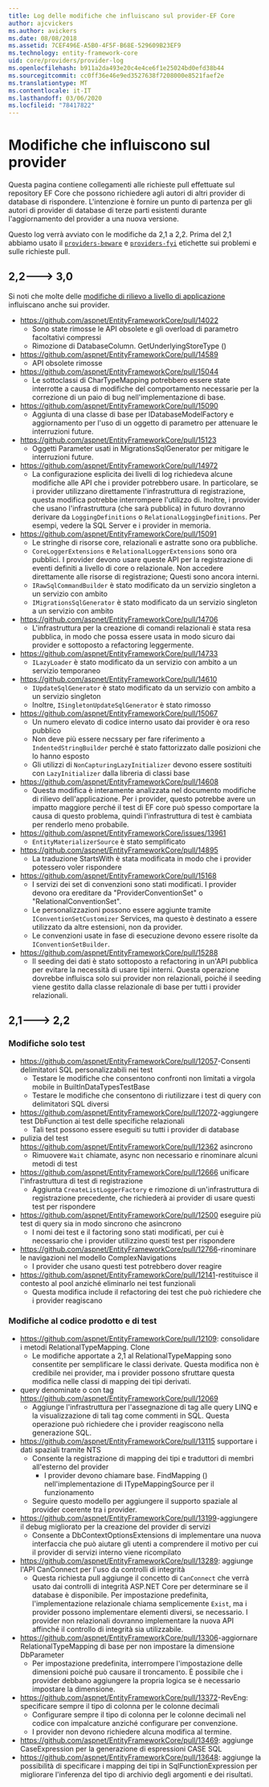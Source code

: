 ```yaml
---
title: Log delle modifiche che influiscano sul provider-EF Core
author: ajcvickers
ms.author: avickers
ms.date: 08/08/2018
ms.assetid: 7CEF496E-A5B0-4F5F-B68E-529609B23EF9
ms.technology: entity-framework-core
uid: core/providers/provider-log
ms.openlocfilehash: b911a2da493e20c4e4ce6f1e25024bd0efd38b44
ms.sourcegitcommit: cc0ff36e46e9ed3527638f7208000e8521faef2e
ms.translationtype: MT
ms.contentlocale: it-IT
ms.lasthandoff: 03/06/2020
ms.locfileid: "78417822"
---
```

# <a name="provider-impacting-changes"></a>Modifiche che influiscono sul provider

Questa pagina contiene collegamenti alle richieste pull effettuate sul repository EF Core che possono richiedere agli autori di altri provider di database di rispondere. L'intenzione è fornire un punto di partenza per gli autori di provider di database di terze parti esistenti durante l'aggiornamento del provider a una nuova versione.

Questo log verrà avviato con le modifiche da 2,1 a 2,2. Prima del 2,1 abbiamo usato il [`providers-beware`](https://github.com/aspnet/EntityFrameworkCore/labels/providers-beware) e [`providers-fyi`](https://github.com/aspnet/EntityFrameworkCore/labels/providers-fyi) etichette sui problemi e sulle richieste pull.

## <a name="22-----30"></a>2,2---> 3,0

Si noti che molte delle [modifiche di rilievo a livello di applicazione](../what-is-new/ef-core-3.0/breaking-changes.md) influiscano anche sui provider.

* <https://github.com/aspnet/EntityFrameworkCore/pull/14022>
  * Sono state rimosse le API obsolete e gli overload di parametro facoltativi compressi
  * Rimozione di DatabaseColumn. GetUnderlyingStoreType ()
* <https://github.com/aspnet/EntityFrameworkCore/pull/14589>
  * API obsolete rimosse
* <https://github.com/aspnet/EntityFrameworkCore/pull/15044>
  * Le sottoclassi di CharTypeMapping potrebbero essere state interrotte a causa di modifiche del comportamento necessarie per la correzione di un paio di bug nell'implementazione di base.
* <https://github.com/aspnet/EntityFrameworkCore/pull/15090>
  * Aggiunta di una classe di base per IDatabaseModelFactory e aggiornamento per l'uso di un oggetto di parametro per attenuare le interruzioni future.
* <https://github.com/aspnet/EntityFrameworkCore/pull/15123>
  * Oggetti Parameter usati in MigrationsSqlGenerator per mitigare le interruzioni future.
* <https://github.com/aspnet/EntityFrameworkCore/pull/14972>
  * La configurazione esplicita dei livelli di log richiedeva alcune modifiche alle API che i provider potrebbero usare. In particolare, se i provider utilizzano direttamente l'infrastruttura di registrazione, questa modifica potrebbe interrompere l'utilizzo di. Inoltre, i provider che usano l'infrastruttura (che sarà pubblica) in futuro dovranno derivare da `LoggingDefinitions` o `RelationalLoggingDefinitions`. Per esempi, vedere la SQL Server e i provider in memoria.
* <https://github.com/aspnet/EntityFrameworkCore/pull/15091>
  * Le stringhe di risorse core, relazionali e astratte sono ora pubbliche.
  * `CoreLoggerExtensions` e `RelationalLoggerExtensions` sono ora pubblici. I provider devono usare queste API per la registrazione di eventi definiti a livello di core o relazionale. Non accedere direttamente alle risorse di registrazione; Questi sono ancora interni.
  * `IRawSqlCommandBuilder` è stato modificato da un servizio singleton a un servizio con ambito
  * `IMigrationsSqlGenerator` è stato modificato da un servizio singleton a un servizio con ambito
* <https://github.com/aspnet/EntityFrameworkCore/pull/14706>
  * L'infrastruttura per la creazione di comandi relazionali è stata resa pubblica, in modo che possa essere usata in modo sicuro dai provider e sottoposto a refactoring leggermente.
* <https://github.com/aspnet/EntityFrameworkCore/pull/14733>
  * `ILazyLoader` è stato modificato da un servizio con ambito a un servizio temporaneo
* <https://github.com/aspnet/EntityFrameworkCore/pull/14610>
  * `IUpdateSqlGenerator` è stato modificato da un servizio con ambito a un servizio singleton
  * Inoltre, `ISingletonUpdateSqlGenerator` è stato rimosso
* <https://github.com/aspnet/EntityFrameworkCore/pull/15067>
  * Un numero elevato di codice interno usato dai provider è ora reso pubblico
  * Non deve più essere necssary per fare riferimento a `IndentedStringBuilder` perché è stato fattorizzato dalle posizioni che lo hanno esposto
  * Gli utilizzi di `NonCapturingLazyInitializer` devono essere sostituiti con `LazyInitializer` dalla libreria di classi base
* <https://github.com/aspnet/EntityFrameworkCore/pull/14608>
  * Questa modifica è interamente analizzata nel documento modifiche di rilievo dell'applicazione. Per i provider, questo potrebbe avere un impatto maggiore perché il test di EF core può spesso comportare la causa di questo problema, quindi l'infrastruttura di test è cambiata per renderlo meno probabile.
* <https://github.com/aspnet/EntityFrameworkCore/issues/13961>
  * `EntityMaterializerSource` è stato semplificato
* <https://github.com/aspnet/EntityFrameworkCore/pull/14895>
  * La traduzione StartsWith è stata modificata in modo che i provider potessero voler rispondere
* <https://github.com/aspnet/EntityFrameworkCore/pull/15168>
  * I servizi dei set di convenzioni sono stati modificati. I provider devono ora ereditare da "ProviderConventionSet" o "RelationalConventionSet".
  * Le personalizzazioni possono essere aggiunte tramite `IConventionSetCustomizer` Services, ma questo è destinato a essere utilizzato da altre estensioni, non da provider.
  * Le convenzioni usate in fase di esecuzione devono essere risolte da `IConventionSetBuilder`.
* <https://github.com/aspnet/EntityFrameworkCore/pull/15288>
  * Il seeding dei dati è stato sottoposto a refactoring in un'API pubblica per evitare la necessità di usare tipi interni. Questa operazione dovrebbe influisca solo sui provider non relazionali, poiché il seeding viene gestito dalla classe relazionale di base per tutti i provider relazionali.

## <a name="21-----22"></a>2,1---> 2,2

### <a name="test-only-changes"></a>Modifiche solo test

* <https://github.com/aspnet/EntityFrameworkCore/pull/12057>-Consenti delimitatori SQL personalizzabili nei test
  * Testare le modifiche che consentono confronti non limitati a virgola mobile in BuiltInDataTypesTestBase
  * Testare le modifiche che consentono di riutilizzare i test di query con delimitatori SQL diversi
* <https://github.com/aspnet/EntityFrameworkCore/pull/12072>-aggiungere test DbFunction ai test delle specifiche relazionali
  * Tali test possono essere eseguiti su tutti i provider di database
* pulizia del test <https://github.com/aspnet/EntityFrameworkCore/pull/12362> asincrono
  * Rimuovere `Wait` chiamate, async non necessario e rinominare alcuni metodi di test
* <https://github.com/aspnet/EntityFrameworkCore/pull/12666> unificare l'infrastruttura di test di registrazione
  * Aggiunta `CreateListLoggerFactory` e rimozione di un'infrastruttura di registrazione precedente, che richiederà ai provider di usare questi test per rispondere
* <https://github.com/aspnet/EntityFrameworkCore/pull/12500> eseguire più test di query sia in modo sincrono che asincrono
  * I nomi dei test e il factoring sono stati modificati, per cui è necessario che i provider utilizzino questi test per rispondere
* <https://github.com/aspnet/EntityFrameworkCore/pull/12766>-rinominare le navigazioni nel modello ComplexNavigations
  * I provider che usano questi test potrebbero dover reagire
* <https://github.com/aspnet/EntityFrameworkCore/pull/12141>-restituisce il contesto al pool anziché eliminarlo nei test funzionali
  * Questa modifica include il refactoring dei test che può richiedere che i provider reagiscano

### <a name="test-and-product-code-changes"></a>Modifiche al codice prodotto e di test

* <https://github.com/aspnet/EntityFrameworkCore/pull/12109>: consolidare i metodi RelationalTypeMapping. Clone
  * Le modifiche apportate a 2,1 al RelationalTypeMapping sono consentite per semplificare le classi derivate. Questa modifica non è credibile nei provider, ma i provider possono sfruttare questa modifica nelle classi di mapping dei tipi derivati.
* query denominate o con tag <https://github.com/aspnet/EntityFrameworkCore/pull/12069>
  * Aggiunge l'infrastruttura per l'assegnazione di tag alle query LINQ e la visualizzazione di tali tag come commenti in SQL. Questa operazione può richiedere che i provider reagiscono nella generazione SQL.
* <https://github.com/aspnet/EntityFrameworkCore/pull/13115> supportare i dati spaziali tramite NTS
  * Consente la registrazione di mapping dei tipi e traduttori di membri all'esterno del provider
    * I provider devono chiamare base. FindMapping () nell'implementazione di ITypeMappingSource per il funzionamento
  * Seguire questo modello per aggiungere il supporto spaziale al provider coerente tra i provider.
* <https://github.com/aspnet/EntityFrameworkCore/pull/13199>-aggiungere il debug migliorato per la creazione del provider di servizi
  * Consente a DbContextOptionsExtensions di implementare una nuova interfaccia che può aiutare gli utenti a comprendere il motivo per cui il provider di servizi interno viene ricompilato
* <https://github.com/aspnet/EntityFrameworkCore/pull/13289>: aggiunge l'API CanConnect per l'uso da controlli di integrità
  * Questa richiesta pull aggiunge il concetto di `CanConnect` che verrà usato dai controlli di integrità ASP.NET Core per determinare se il database è disponibile. Per impostazione predefinita, l'implementazione relazionale chiama semplicemente `Exist`, ma i provider possono implementare elementi diversi, se necessario. I provider non relazionali dovranno implementare la nuova API affinché il controllo di integrità sia utilizzabile.
* <https://github.com/aspnet/EntityFrameworkCore/pull/13306>-aggiornare RelationalTypeMapping di base per non impostare la dimensione DbParameter
  * Per impostazione predefinita, interrompere l'impostazione delle dimensioni poiché può causare il troncamento. È possibile che i provider debbano aggiungere la propria logica se è necessario impostare la dimensione.
* <https://github.com/aspnet/EntityFrameworkCore/pull/13372>-RevEng: specificare sempre il tipo di colonna per le colonne decimali
  * Configurare sempre il tipo di colonna per le colonne decimali nel codice con impalcature anziché configurare per convenzione.
  * I provider non devono richiedere alcuna modifica al termine.
* <https://github.com/aspnet/EntityFrameworkCore/pull/13469>: aggiunge CaseExpression per la generazione di espressioni CASE SQL
* <https://github.com/aspnet/EntityFrameworkCore/pull/13648>: aggiunge la possibilità di specificare i mapping dei tipi in SqlFunctionExpression per migliorare l'inferenza del tipo di archivio degli argomenti e dei risultati.
